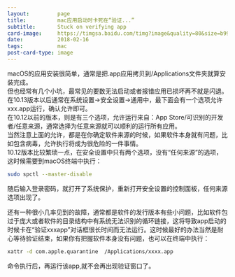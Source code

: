 ```yaml
---
layout:         page
title:          mac应用启动时卡死在“验证...”
subtitle:       Stuck on verifying app
card-image:     https://timgsa.baidu.com/timg?image&quality=80&size=b9999_10000&sec=1518786348681&di=24164c9cae589ea48e64a4f803cbc9b6&imgtype=0&src=http%3A%2F%2Fi4.ask.fd.zol-img.com.cn%2Fg5%2FM00%2F01%2F0F%2FChMkJ1gJw0yIMsJrAAFk7QRNkHsAAXE9ADjFJkAAWUF824.jpg
date:           2018-02-16
tags:           mac
post-card-type: image
---
```

macOS的应用安装很简单，通常是把.app应用拷贝到/Applications文件夹就算安装完成。  
但也经常有几个小坑，最常见的要数无法启动或者报错应用已损坏再不就是闪退。  
在10.13版本以后通常在系统设置->安全设置->通用中，最下面会有一个选项允许xxx.app运行，确认允许即可。  
在10.12以前的版本，则是有三个选项，允许运行来自：App Store/可识别的开发者/任意来源，通常选择为任意来源就可以顺利的运行所有应用。  
当然注意上面的允许，都是在你确定软件来源的时候，如果软件本身就有问题，比如包含病毒，允许执行将成为很危险的一件事情。  
10.12版本比较繁琐一点，在安全设置中只有两个选项，没有“任何来源”的选项，这时候需要到macOS终端中执行：  
```bash
sudo spctl --master-disable
```
随后输入登录密码，就打开了系统保护，重新打开安全设置的控制面板，任何来源选项出现了。  

还有一种很小几率见到的故障，通常都是软件的发行版本有些小问题，比如软件包过于庞大或者软件的目录结构中有系统无法识别的循环链接，这将导致app启动的时候卡在“验证xxxapp”对话框很长时间而无法运行。这时候最好的办法当然是耐心等待验证结束，如果你有把握软件本身没有问题，也可以在终端中执行：
```bash
xattr -d com.apple.quarantine  /Applications/xxxx.app
```
命令执行后，再运行该app,就不会再出现验证窗口了。  


